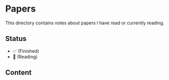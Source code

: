 # Papers

This directory contains notes about papers I have read or currently reading.

## Status

- ✅ (Finished)
- 🔎 (Reading)

## Content